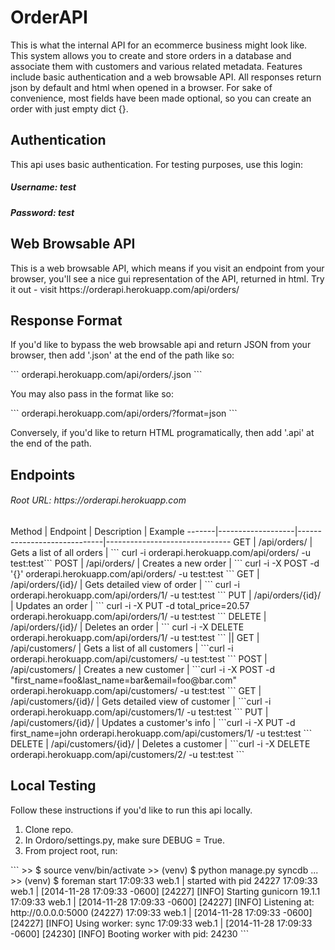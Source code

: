 OrderAPI
========
<p>This is what the internal API for an ecommerce business might look like. This system allows you
to create and store orders in a database and associate them with customers and various related metadata. Features include
basic authentication and a web browsable API. All responses return json by default and html when opened in a browser. 
For sake of convenience, most fields have been made optional, so you can create an order with just empty dict {}. </p>

<h2>Authentication</h2>
<p>This api uses basic authentication. For testing purposes, use this login:</p>
<h5>Username: test</h5>
<h5>Password: test</h5>

<h2>Web Browsable API</h2>
<p>This is a web browsable API, which means if you visit an endpoint from your browser, you'll see a nice gui representation of the API, returned in html. Try it out - visit https://orderapi.herokuapp.com/api/orders/ </p>

<h2>Response Format</h2>
<p>If you'd like to bypass the web browsable api and return JSON from your browser, then add '.json' at the end of the path like so:</p>
``` orderapi.herokuapp.com/api/orders/.json ```
<p>You may also pass in the format like so:</p>
``` orderapi.herokuapp.com/api/orders/?format=json ```
<p>Conversely, if you'd like to return HTML programatically, then add '.api' at the end of the path.</p>

<h2>Endpoints</h2>
<h6>Root URL: https://orderapi.herokuapp.com</h6>
Method | Endpoint          | Description                 | Example
-------|-------------------|-----------------------------|-------------------------------
GET    | /api/orders/      | Gets a list of all orders   | ``` curl -i orderapi.herokuapp.com/api/orders/ -u test:test```
POST   | /api/orders/      | Creates a new order         | ``` curl -i -X POST -d '{}' orderapi.herokuapp.com/api/orders/ -u test:test ```
GET    | /api/orders/{id}/ | Gets detailed view of order | ``` curl -i orderapi.herokuapp.com/api/orders/1/ -u test:test ```
PUT    | /api/orders/{id}/ | Updates an order            | ``` curl -i -X PUT -d total_price=20.57 orderapi.herokuapp.com/api/orders/1/ -u test:test ```
DELETE | /api/orders/{id}/ | Deletes an order            | ``` curl -i -X DELETE orderapi.herokuapp.com/api/orders/1/ -u test:test ```
||
GET | /api/customers/ | Gets a list of all customers | ```curl -i orderapi.herokuapp.com/api/customers/ -u test:test ```
POST | /api/customers/ | Creates a new customer | ```curl -i -X POST -d "first_name=foo&last_name=bar&email=foo@bar.com" orderapi.herokuapp.com/api/customers/ -u test:test ```
GET | /api/customers/{id}/ | Gets detailed view of customer | ```curl -i orderapi.herokuapp.com/api/customers/1/ -u test:test ```
PUT | /api/customers/{id}/ | Updates a customer's info | ```curl -i -X PUT -d first_name=john orderapi.herokuapp.com/api/customers/1/ -u test:test ```
DELETE | /api/customers/{id}/ | Deletes a customer | ```curl -i -X DELETE orderapi.herokuapp.com/api/customers/2/ -u test:test ```

<h2>Local Testing</h2>
<p>Follow these instructions if you'd like to run this api locally.</p>
<ol>
  <li>Clone repo.</li>
  <li>In Ordoro/settings.py, make sure DEBUG = True.
  <li>From project root, run:</li>
</ol>
```
>> $ source venv/bin/activate
>> (venv) $ python manage.py syncdb
...
>> (venv) $ foreman start
17:09:33 web.1  | started with pid 24227
17:09:33 web.1  | [2014-11-28 17:09:33 -0600] [24227] [INFO] Starting gunicorn 19.1.1
17:09:33 web.1  | [2014-11-28 17:09:33 -0600] [24227] [INFO] Listening at: http://0.0.0.0:5000 (24227)
17:09:33 web.1  | [2014-11-28 17:09:33 -0600] [24227] [INFO] Using worker: sync
17:09:33 web.1  | [2014-11-28 17:09:33 -0600] [24230] [INFO] Booting worker with pid: 24230
```

